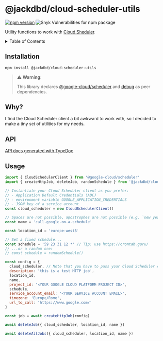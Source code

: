 # @jackdbd/cloud-scheduler-utils

[![npm version](https://badge.fury.io/js/@jackdbd%2Fcloud-scheduler-utils.svg)](https://badge.fury.io/js/@jackdbd%2Fcloud-scheduler-utils)
![Snyk Vulnerabilities for npm package](https://img.shields.io/snyk/vulnerabilities/npm/@jackdbd%2Fcloud-scheduler-utils)

Utility functions to work with [Cloud Sheduler](https://cloud.google.com/scheduler).

<!-- START doctoc generated TOC please keep comment here to allow auto update -->
<!-- DON'T EDIT THIS SECTION, INSTEAD RE-RUN doctoc TO UPDATE -->
<details><summary>Table of Contents</summary>

- [Installation](#installation)
- [Why?](#why)
- [API](#api)
- [Usage](#usage)

<!-- END doctoc generated TOC please keep comment here to allow auto update -->
</details>

## Installation

```sh
npm install @jackdbd/cloud-scheduler-utils
```

> ⚠️ **Warning:**
> 
> This library declares [@google-cloud/scheduler](https://www.npmjs.com/package/@google-cloud/scheduler) and [debug](https://www.npmjs.com/package/debug) as peer dependencies.


## Why?

I find the Cloud Scheduler client a bit awkward to work with, so I decided to make a tiny set of utilities for my needs.

## API

[API docs generated with TypeDoc](https://jackdbd.github.io/calderone/cloud-scheduler-utils/)

## Usage

```js
import { CloudSchedulerClient } from '@google-cloud/scheduler'
import { createHttpJob, deleteJob, randomSchedule } from '@jackdbd/cloud-scheduler-utils'

// Instantiate your Cloud Scheduler client as you prefer:
// - Application Default Credentials (ADC)
// - environment variable GOOGLE_APPLICATION_CREDENTIALS
// - JSON key of a service account
const cloud_scheduler = new CloudSchedulerClient()

// Spaces are not possible, apostrophes are not possible (e.g. `new year's eve` is not a valid job name)
const name = 'call-google-on-a-schedule'

const location_id = 'europe-west3'

// Set a fixed schedule...
const schedule = '59 23 31 12 *' // Tip: use https://crontab.guru/
// ...or a random one:
// const schedule = randomSchedule()

const config = {
  cloud_scheduler, // Note that you have to pass your Cloud Scheduler client as configuration for the job.
  description: 'this is a test HTTP job',
  location_id,
  name,
  project_id: '<YOUR GOOGLE CLOUD PLATFORM PROJECT ID>',
  schedule,
  service_account_email: '<YOUR SERVICE ACCOUNT EMAIL>',
  timezone: 'Europe/Rome',
  url_to_call: 'https://www.google.com/'
}

const job = await createHttpJob(config)

await deleteJob({ cloud_scheduler, location_id, name })

await deleteAllJobs({ cloud_scheduler, location_id, name })
```